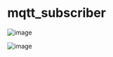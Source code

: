 # mqtt_subscriber

![image](https://user-images.githubusercontent.com/58541374/168205913-27d1496e-2a03-43d8-a968-4325bd9098d1.png)


![image](https://user-images.githubusercontent.com/58541374/168208101-ba849636-45b8-4703-86a6-e9ffe7cbe54e.png)
